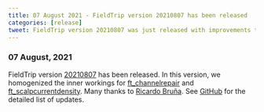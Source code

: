 ```yaml
---
title: 07 August 2021 - FieldTrip version 20210807 has been released
categories: [release]
tweet: FieldTrip version 20210807 was just released with improvements to ft_channelrepair and ft_scalpcurrentdensity. Many thanks to Ricardo Bruña 🙏🏽. See http://www.fieldtriptoolbox.org/#07-august-2021
---
```


### 07 August, 2021

FieldTrip version [20210807](http://github.com/fieldtrip/fieldtrip/releases/tag/20210807) has been released. In this version, we homogenized the inner workings for [ft_channelrepair](/reference/ft_channelrepair) and [ft_scalpcurrentdensity](/reference/ft_scalpcurrentdensity). Many thanks to [Ricardo Bruña](http://meg.ctb.upm.es/members/senior-researchers/bruna/). See [GitHub](https://github.com/fieldtrip/fieldtrip/compare/20210709...20210807) for the detailed list of updates.
